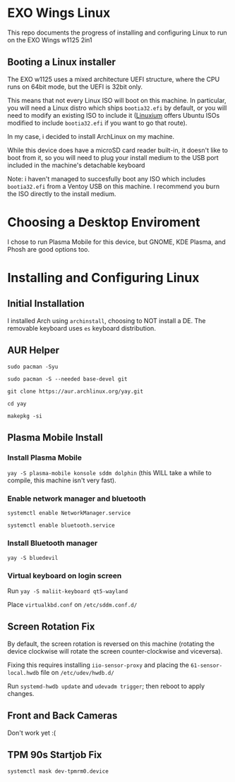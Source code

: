 # EXO Wings Linux
This repo documents the progress of installing and configuring Linux to run on the EXO Wings w1125 2in1

## Booting a Linux installer
The EXO w1125 uses a mixed architecture UEFI structure, where the CPU runs on 64bit mode, but the UEFI is 32bit only.

This means that not every Linux ISO will boot on this machine. In particular, you will need a Linux distro which ships `bootia32.efi` by default, or you will need to modify an existing ISO to include it ([Linuxium](https://linuxiumcomau.blogspot.com/search/label/ISOs) offers Ubuntu ISOs modified to include `bootia32.efi` if you want to go that route).

In my case, i decided to install ArchLinux on my machine.

While this device does have a microSD card reader built-in, it doesn't like to boot from it, so you will need to plug your install medium to the USB port included in the machine's detachable keyboard

Note: i haven't managed to succesfully boot any ISO which includes `bootia32.efi` from a Ventoy USB on this machine. I recommend you burn the ISO directly to the install medium.

# Choosing a Desktop Enviroment
I chose to run Plasma Mobile for this device, but GNOME, KDE Plasma, and Phosh are good options too.

# Installing and Configuring Linux
## Initial Installation
I installed Arch using `archinstall`, choosing to NOT install a DE. The removable keyboard uses `es` keyboard distribution.

## AUR Helper
`sudo pacman -Syu`

`sudo pacman -S --needed base-devel git`

`git clone https://aur.archlinux.org/yay.git`

`cd yay`

`makepkg -si`

## Plasma Mobile Install
### Install Plasma Mobile

`yay -S plasma-mobile konsole sddm dolphin` (this WILL take a while to compile, this machine isn't very fast).

### Enable network manager and bluetooth

`systemctl enable NetworkManager.service`

`systemctl enable bluetooth.service`

### Install Bluetooth manager

`yay -S bluedevil`

### Virtual keyboard on login screen

Run `yay -S maliit-keyboard qt5-wayland`

Place `virtualkbd.conf` on `/etc/sddm.conf.d/` 

## Screen Rotation Fix
By default, the screen rotation is reversed on this machine (rotating the device clockwise will rotate the screen counter-clockwise and viceversa).

Fixing this requires installing `iio-sensor-proxy` and placing the `61-sensor-local.hwdb` file on `/etc/udev/hwdb.d/`

Run `systemd-hwdb update` and `udevadm trigger`; then reboot to apply changes. 

## Front and Back Cameras
Don't work yet :(

## TPM 90s Startjob Fix
`systemctl mask dev-tpmrm0.device`
